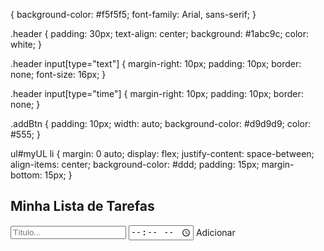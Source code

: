 <!DOCTYPE html>
<html>
<head>
  <link rel="stylesheet" type="text/css" href="styles.css">
</head>
<body>
  
{
  background-color: #f5f5f5;
  font-family: Arial, sans-serif;
}

.header {
  padding: 30px;
  text-align: center;
  background: #1abc9c;
  color: white;
}

.header input[type="text"] {
  margin-right: 10px;
  padding: 10px;
  border: none;
  font-size: 16px;
}

.header input[type="time"] {
  margin-right: 10px;
  padding: 10px;
  border: none;
}

.addBtn {
  padding: 10px;
  width: auto;
  background-color: #d9d9d9;
  color: #555;
}

ul#myUL li {
  margin: 0 auto;
  display: flex;
  justify-content: space-between;
  align-items: center;
  background-color: #ddd;
  padding: 15px;
  margin-bottom: 15px;
}

<h2>Minha Lista de Tarefas</h2>

<div id="myDIV" class="header">
  <input type="text" id="myInput" placeholder="Título...">
  <input type="time" id="myTime">
  <span onclick="newElement()" class="addBtn">Adicionar</span>
</div>

<ul id="myUL">
</ul>

<script src="script.js"></script>

</body>
</html>

